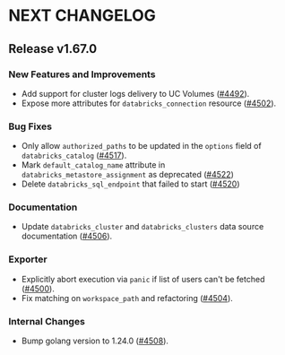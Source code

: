 # NEXT CHANGELOG

## Release v1.67.0

### New Features and Improvements

 * Add support for cluster logs delivery to UC Volumes ([#4492](https://github.com/databricks/terraform-provider-databricks/pull/4492)).
 * Expose more attributes for `databricks_connection` resource ([#4502](https://github.com/databricks/terraform-provider-databricks/pull/4502)).

### Bug Fixes

 * Only allow `authorized_paths` to be updated in the `options` field of `databricks_catalog` ([#4517](https://github.com/databricks/terraform-provider-databricks/pull/4517)).
 * Mark `default_catalog_name` attribute in `databricks_metastore_assignment` as deprecated ([#4522](https://github.com/databricks/terraform-provider-databricks/pull/4522))
 * Delete `databricks_sql_endpoint` that failed to start ([#4520](https://github.com/databricks/terraform-provider-databricks/pull/4520))

### Documentation

 * Update `databricks_cluster` and `databricks_clusters` data source documentation ([#4506](https://github.com/databricks/terraform-provider-databricks/pull/4506)).

### Exporter

 * Explicitly abort execution via `panic` if list of users can't be fetched ([#4500](https://github.com/databricks/terraform-provider-databricks/pull/4500)).
 * Fix matching on `workspace_path` and refactoring ([#4504](https://github.com/databricks/terraform-provider-databricks/pull/4504)).

### Internal Changes

 * Bump golang version to 1.24.0 ([#4508](https://github.com/databricks/terraform-provider-databricks/pull/4508)).